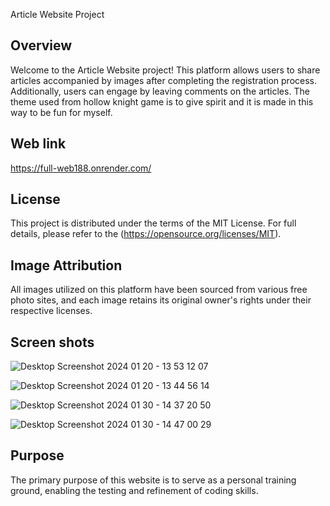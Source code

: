  Article Website Project

## Overview

Welcome to the Article Website project! This platform allows users to share articles accompanied by images after completing the registration process.
Additionally, users can engage by leaving comments on the articles.
The theme used from hollow knight game is to give spirit and it is made in this way to be fun for myself.

## Web link
https://full-web188.onrender.com/

## License

This project is distributed under the terms of the MIT License. For full details, please refer to the (https://opensource.org/licenses/MIT).

## Image Attribution

All images utilized on this platform have been sourced from various free photo sites, and each image retains its original owner's rights under their respective licenses.

## Screen shots
![Desktop Screenshot 2024 01 20 - 13 53 12 07](https://github.com/KaladinAsA/full-web/assets/143271029/09b83e13-b8c5-412b-b50e-80bb62010f6f)

![Desktop Screenshot 2024 01 20 - 13 44 56 14](https://github.com/KaladinAsA/full-web/assets/143271029/21f79e82-1094-4423-8741-736e01225514)

![Desktop Screenshot 2024 01 30 - 14 37 20 50](https://github.com/KaladinAsA/full-web/assets/143271029/fbda7801-bcc6-4e4d-9a65-5bd44ea5fdef)

![Desktop Screenshot 2024 01 30 - 14 47 00 29](https://github.com/KaladinAsA/full-web/assets/143271029/f97760f6-7ad9-4102-b8d2-36f2c701603e)



## Purpose

The primary purpose of this website is to serve as a personal training ground, enabling the testing and refinement of coding skills.

